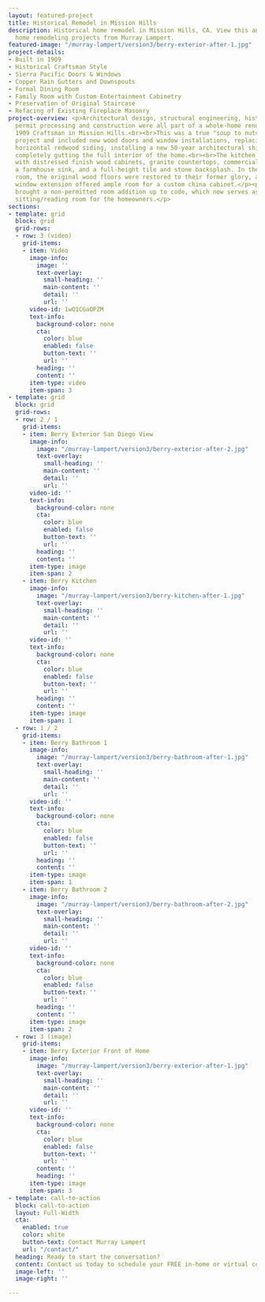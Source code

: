 ```yaml
---
layout: featured-project
title: Historical Remodel in Mission Hills
description: Historical home remodel in Mission Hills, CA. View this and other featured
  home remodeling projects from Murray Lampert.
featured-image: "/murray-lampert/version3/berry-exterior-after-1.jpg"
project-details:
- Built in 1909
- Historical Craftsman Style
- Sierra Pacific Doors & Windows
- Copper Rain Gutters and Downspouts
- Formal Dining Room
- Family Room with Custom Entertainment Cabinetry
- Preservation of Original Staircase
- Refacing of Existing Fireplace Masonry
project-overview: <p>Architectural design, structural engineering, historical review,
  permit processing and construction were all part of a whole-home renovation of this
  1909 Craftsman in Mission Hills.<br><br>This was a true "soup to nuts" home remodeling
  project and included new wood doors and window installations, replacing of all the
  horizontal redwood siding, installing a new 50-year architectural shingle roof and
  completely gutting the full interior of the home.<br><br>The kitchen was renovated
  with distressed finish wood cabinets, granite countertops, commercial-grade appliances,
  a farmhouse sink, and a full-height tile and stone backsplash. In the formal dining
  room, the original wood floors were restored to their former glory, and a new bay
  window extension offered ample room for a custom china cabinet.</p><p>Our team also
  brought a non-permitted room addition up to code, which now serves as a wonderful
  sitting/reading room for the homeowners.</p>
sections:
- template: grid
  block: grid
  grid-rows:
  - row: 3 (video)
    grid-items:
    - item: Video
      image-info:
        image: ''
        text-overlay:
          small-heading: ''
          main-content: ''
          detail: ''
          url: ''
      video-id: 1wO1CGaOPZM
      text-info:
        background-color: none
        cta:
          color: blue
          enabled: false
          button-text: ''
          url: ''
        heading: ''
        content: ''
      item-type: video
      item-span: 3
- template: grid
  block: grid
  grid-rows:
  - row: 2 / 1
    grid-items:
    - item: Berry Exterior San Diego View
      image-info:
        image: "/murray-lampert/version3/berry-exterior-after-2.jpg"
        text-overlay:
          small-heading: ''
          main-content: ''
          detail: ''
          url: ''
      video-id: ''
      text-info:
        background-color: none
        cta:
          color: blue
          enabled: false
          button-text: ''
          url: ''
        heading: ''
        content: ''
      item-type: image
      item-span: 2
    - item: Berry Kitchen
      image-info:
        image: "/murray-lampert/version3/berry-kitchen-after-1.jpg"
        text-overlay:
          small-heading: ''
          main-content: ''
          detail: ''
          url: ''
      video-id: ''
      text-info:
        background-color: none
        cta:
          color: blue
          enabled: false
          button-text: ''
          url: ''
        heading: ''
        content: ''
      item-type: image
      item-span: 1
  - row: 1 / 2
    grid-items:
    - item: Berry Bathroom 1
      image-info:
        image: "/murray-lampert/version3/berry-bathroom-after-1.jpg"
        text-overlay:
          small-heading: ''
          main-content: ''
          detail: ''
          url: ''
      video-id: ''
      text-info:
        background-color: none
        cta:
          color: blue
          enabled: false
          button-text: ''
          url: ''
        heading: ''
        content: ''
      item-type: image
      item-span: 1
    - item: Berry Bathroom 2
      image-info:
        image: "/murray-lampert/version3/berry-bathroom-after-2.jpg"
        text-overlay:
          small-heading: ''
          main-content: ''
          detail: ''
          url: ''
      video-id: ''
      text-info:
        background-color: none
        cta:
          color: blue
          enabled: false
          button-text: ''
          url: ''
        heading: ''
        content: ''
      item-type: image
      item-span: 2
  - row: 3 (image)
    grid-items:
    - item: Berry Exterior Front of Home
      image-info:
        image: "/murray-lampert/version3/berry-exterior-after-1.jpg"
        text-overlay:
          small-heading: ''
          main-content: ''
          detail: ''
          url: ''
      video-id: ''
      text-info:
        background-color: none
        cta:
          color: blue
          enabled: false
          button-text: ''
          url: ''
        content: ''
        heading: ''
      item-type: image
      item-span: 3
- template: call-to-action
  block: call-to-action
  layout: Full-Width
  cta:
    enabled: true
    color: white
    button-text: Contact Murray Lampert
    url: "/contact/"
  heading: Ready to start the conversation?
  content: Contact us today to schedule your FREE in-home or virtual consultation.
  image-left: ''
  image-right: ''

---
```

